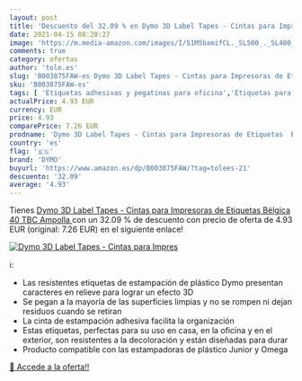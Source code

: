 ```yaml
---
layout: post
title: 'Descuento del 32.09 % en Dymo 3D Label Tapes - Cintas para Impres'
date: 2021-04-15 08:20:27
image: 'https://m.media-amazon.com/images/I/51M5bamifCL._SL500_._SL400_.jpg'
comments: true
category: ofertas
author: 'tole.es'
slug: 'B003875FAW-es Dymo 3D Label Tapes - Cintas para Impresoras de Etiquetas...'
sku: 'B003875FAW-es'
tags: [ 'Etiquetas adhesivas y pegatinas para oficina','Etiquetas para impresoras','Etiquetas, separadores y sellos','Material de oficina','Oficina y papelería','dymo', ]
actualPrice: 4.93 EUR
currency: EUR
price: 4.93
comparePrice: 7.26 EUR
prodname: 'Dymo 3D Label Tapes - Cintas para Impresoras de Etiquetas  Bélgica  40  TBC   Ampolla '
country: 'es'
flag: '🇪🇸'
brand: 'DYMO'
buyurl: 'https://www.amazon.es/dp/B003875FAW/?tag=tolees-21'
descuento: '32.09'
average: '4.93'
---
```


Tienes [Dymo 3D Label Tapes - Cintas para Impresoras de Etiquetas  Bélgica  40  TBC   Ampolla ](https://www.amazon.es/dp/B003875FAW/?tag=tolees-21) con un 32.09 % de descuento con precio de oferta de 4.93 EUR (original: 7.26 EUR) en el siguiente enlace!

[![Dymo 3D Label Tapes - Cintas para Impres](https://m.media-amazon.com/images/I/51M5bamifCL._SL500_._SL400_.jpg)](https://www.amazon.es/dp/B003875FAW/?tag=tolees-21)

ℹ️:

- Las resistentes etiquetas de estampación de plástico Dymo presentan caracteres en relieve para lograr un efecto 3D
- Se pegan a la mayoría de las superficies limpias y no se rompen ni dejan residuos cuando se retiran
- La cinta de estampación adhesiva facilita la organización
- Estas etiquetas, perfectas para su uso en casa, en la oficina y en el exterior, son resistentes a la decoloración y están diseñadas para durar
- Producto compatible con las estampadoras de plástico Junior y Omega

[🛒 Accede a la oferta!!](https://www.amazon.es/dp/B003875FAW/?tag=tolees-21)
